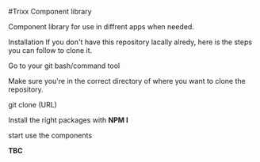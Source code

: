 #Trixx Component library

Component library for use in diffrent apps when needed.

Installation
If you don't have this repository lacally alredy, here is the steps you can follow to clone it.

Go to your git bash/command tool 

Make sure you're in the correct directory of where you want to clone the repository.

git clone (URL)

Install the right packages with **NPM I**

start use the components

**TBC**
